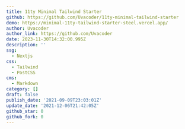 ```yaml
---
title: 11ty Minimal Tailwind Starter
github: https://github.com/Uvacoder/11ty-minimal-tailwind-starter
demo: https://minimal-11ty-tailwind-starter-steel.vercel.app/
author: Uvacoder
author_link: https://github.com/Uvacoder
date: 2023-11-30T14:32:00.995Z
description: ''
ssg:
  - Nextjs
css:
  - Tailwind
  - PostCSS
cms:
  - Markdown
category: []
draft: false
publish_date: '2021-09-09T23:03:01Z'
update_date: '2021-12-06T21:42:05Z'
github_star: 0
github_fork: 0
---
```

